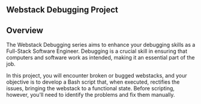 ## Webstack Debugging Project
## Overview
The Webstack Debugging series aims to enhance your debugging skills as a Full-Stack Software Engineer. Debugging is a crucial skill in ensuring that computers and software work as intended, making it an essential part of the job.

In this project, you will encounter broken or bugged webstacks, and your objective is to develop a Bash script that, when executed, rectifies the issues, bringing the webstack to a functional state. Before scripting, however, you'll need to identify the problems and fix them manually.

